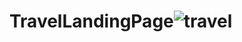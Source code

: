 # TravelLandingPage![travel](https://user-images.githubusercontent.com/92206234/160471956-c6079ffc-c8d0-491f-a793-ad59312032e6.jpg)
